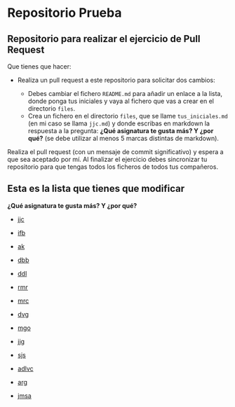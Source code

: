 # Repositorio Prueba

## Repositorio para realizar el ejercicio de Pull Request

Que tienes que hacer:

* Realiza un pull request a este repositorio para solicitar dos cambios:

    * Debes cambiar el fichero `README.md` para añadir un enlace a la lista, donde ponga tus iniciales y vaya al fichero que vas a crear en el directorio `files`.
    * Crea un  fichero en el directorio `files`, que se llame `tus_iniciales.md` (en mi caso se llama `jjc.md`) y donde escribas en markdown la respuesta a la pregunta: **¿Qué asignatura te gusta más? Y ¿por qué?** (se debe utilizar al menos 5 marcas distintas de markdown).

Realiza el pull request (con un mensaje de commit significativo) y espera a que sea aceptado por mí. Al finalizar el ejercicio debes sincronizar tu repositorio para que tengas todos los ficheros de todos tus compañeros.

## Esta es la lista que tienes que modificar

**¿Qué asignatura te gusta más? Y ¿por qué?**

 
* [jjc](files/jjc.md)

* [ifb](files/ifb.md)

* [ak](files/ak.md)

* [dbb](files/dbb.md)
  
* [ddl](files/ddl.md)

* [rmr](files/rmr.md)

* [mrc](files/mrc.md)

* [dvg](files/dvg.md)

* [mgo](files/mgo.md)

* [jjg](files/jjg.md)

* [sjs](files/sjs.md)

* [adlvc](files/adlvc.md)










* [arg](files/arg.md)

* [jmsa](files/jmsa.md)
